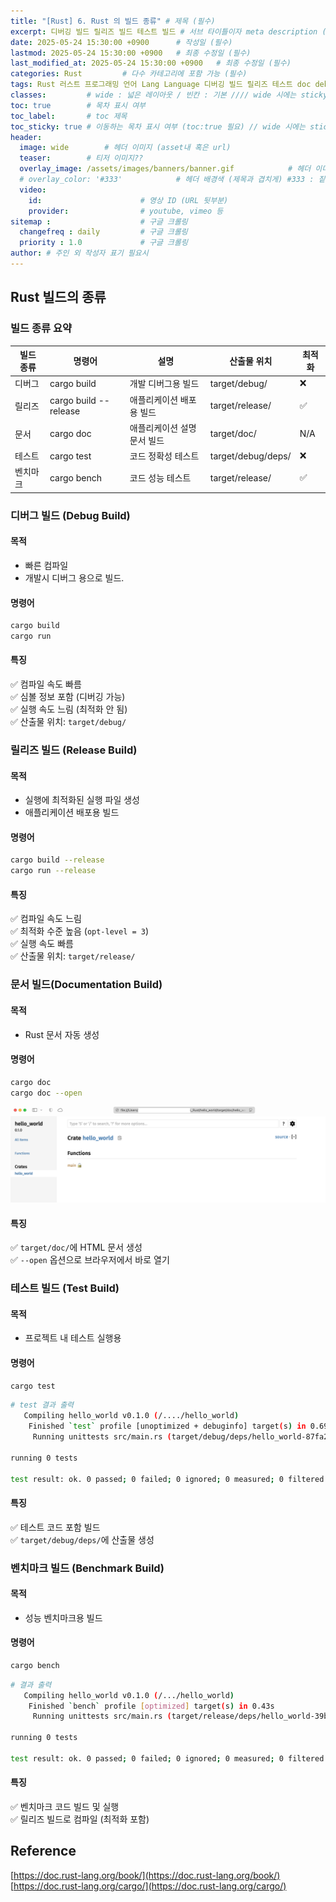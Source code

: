 ```yaml
---
title: "[Rust] 6. Rust 의 빌드 종류" # 제목 (필수)
excerpt: 디버깅 빌드 릴리즈 빌드 테스트 빌드 # 서브 타이틀이자 meta description (필수)
date: 2025-05-24 15:30:00 +0900      # 작성일 (필수)
lastmod: 2025-05-24 15:30:00 +0900   # 최종 수정일 (필수)
last_modified_at: 2025-05-24 15:30:00 +0900   # 최종 수정일 (필수)
categories: Rust         # 다수 카테고리에 포함 가능 (필수)
tags: Rust 러스트 프로그래밍 언어 Lang Language 디버깅 빌드 릴리즈 테스트 doc debug debugging release test bench                    # 태그 복수개 가능 (필수)
classes:         # wide : 넓은 레이아웃 / 빈칸 : 기본 //// wide 시에는 sticky toc 불가
toc: true        # 목차 표시 여부
toc_label:       # toc 제목
toc_sticky: true # 이동하는 목차 표시 여부 (toc:true 필요) // wide 시에는 sticky toc 불가
header: 
  image: wide        # 헤더 이미지 (asset내 혹은 url)
  teaser:        # 티저 이미지??
  overlay_image: /assets/images/banners/banner.gif            # 헤더 이미지 (제목과 겹치게)
  # overlay_color: '#333'            # 헤더 배경색 (제목과 겹치게) #333 : 짙은 회색 (필수)
  video:
    id:                      # 영상 ID (URL 뒷부분)
    provider:                # youtube, vimeo 등
sitemap :                    # 구글 크롤링
  changefreq : daily         # 구글 크롤링
  priority : 1.0             # 구글 크롤링
author: # 주인 외 작성자 표기 필요시
---
```

<!--postNo: 20250524_007-->


## Rust 빌드의 종류  

### 빌드 종류 요약  

| 빌드 종류 | 명령어                   | 설명             | 산출물 위치             | 최적화 |
| ----- | --------------------- | -------------- | ------------------ | --- |
| 디버그   | cargo build           | 개발 디버그용 빌드     | target/debug/      | ❌   |
| 릴리즈   | cargo build --release | 애플리케이션 배포용 빌드  | target/release/    | ✅   |
| 문서    | cargo doc             | 애플리케이션 설명문서 빌드 | target/doc/        | N/A |
| 테스트   | cargo test            | 코드 정확성 테스트     | target/debug/deps/ | ❌   |
| 벤치마크  | cargo bench           | 코드 성능 테스트      | target/release/    | ✅   |

### 디버그 빌드 (Debug Build)  

#### 목적  

- 빠른 컴파일  
- 개발시 디버그 용으로 빌드.  

#### 명령어  

```bash
cargo build
cargo run
```

#### 특징  

✅ 컴파일 속도 빠름  
✅ 심볼 정보 포함 (디버깅 가능)  
✅ 실행 속도 느림 (최적화 안 됨)  
✅ 산출물 위치: `target/debug/`  


### 릴리즈 빌드 (Release Build)  

#### 목적  

- 실행에 최적화된 실행 파일 생성  
- 애플리케이션 배포용 빌드  

#### 명령어  

```bash
cargo build --release
cargo run --release
```

#### 특징  

✅ 컴파일 속도 느림   
✅ 최적화 수준 높음 (`opt-level = 3`)  
✅ 실행 속도 빠름  
✅ 산출물 위치: `target/release/`  


### 문서 빌드(Documentation Build)  

#### 목적  

- Rust 문서 자동 생성  

#### 명령어  

```bash
cargo doc
cargo doc --open
```

![](/assets/images/20250524_007_001.png)  


#### 특징  

✅ `target/doc/`에 HTML 문서 생성  
✅ `--open` 옵션으로 브라우저에서 바로 열기  

### 테스트 빌드 (Test Build)  

#### 목적  

- 프로젝트 내 테스트 실행용  

#### 명령어  

```bash
cargo test
```

```bash
# test 결과 출력
   Compiling hello_world v0.1.0 (/..../hello_world)
    Finished `test` profile [unoptimized + debuginfo] target(s) in 0.69s
     Running unittests src/main.rs (target/debug/deps/hello_world-87fa2baacdcc66af)

running 0 tests

test result: ok. 0 passed; 0 failed; 0 ignored; 0 measured; 0 filtered out; finished in 0.00s
```

#### 특징  

✅ 테스트 코드 포함 빌드  
✅ `target/debug/deps/`에 산출물 생성  

### 벤치마크 빌드 (Benchmark Build)  

#### 목적  

- 성능 벤치마크용 빌드  

#### 명령어  

```bash
cargo bench
```

```bash
# 결과 출력
   Compiling hello_world v0.1.0 (/.../hello_world)
    Finished `bench` profile [optimized] target(s) in 0.43s
     Running unittests src/main.rs (target/release/deps/hello_world-39bc61f259f238ba)

running 0 tests

test result: ok. 0 passed; 0 failed; 0 ignored; 0 measured; 0 filtered out; finished in 0.00s
```
#### 특징  

✅ 벤치마크 코드 빌드 및 실행  
✅ 릴리즈 빌드로 컴파일 (최적화 포함)  

## Reference  

[https://doc.rust-lang.org/book/](https://doc.rust-lang.org/book/)  
[https://doc.rust-lang.org/cargo/](https://doc.rust-lang.org/cargo/)  